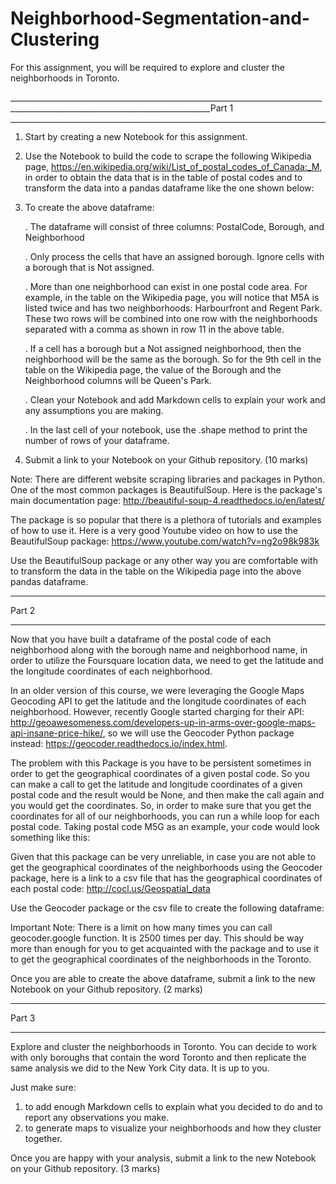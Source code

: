 # Neighborhood-Segmentation-and-Clustering
For this assignment, you will be required to explore and cluster the neighborhoods in Toronto.

________________________________________________________________________________________________________________________________Part 1
________________________________________________________________________________________________________________________________

1. Start by creating a new Notebook for this assignment.
2. Use the Notebook to build the code to scrape the following Wikipedia page, https://en.wikipedia.org/wiki/List_of_postal_codes_of_Canada:_M, in order to obtain the data that is in the table of postal codes and to transform the data into a pandas dataframe like the one shown below:

3. To create the above dataframe:

    . The dataframe will consist of three columns: PostalCode, Borough, and Neighborhood
    
    . Only process the cells that have an assigned borough. Ignore cells with a borough that is Not assigned.
    
    . More than one neighborhood can exist in one postal code area. For example, in the table on the Wikipedia page, you will           notice that M5A is listed twice and has two neighborhoods: Harbourfront and Regent Park. These two rows will be combined into one row with the neighborhoods separated with a comma as shown in row 11 in the above table.
    
    . If a cell has a borough but a Not assigned neighborhood, then the neighborhood will be the same as the borough. So for the 9th cell in the table on the Wikipedia page, the value of the Borough and the Neighborhood columns will be Queen's Park.
    
    . Clean your Notebook and add Markdown cells to explain your work and any assumptions you are making.
    
    . In the last cell of your notebook, use the .shape method to print the number of rows of your dataframe.

4. Submit a link to your Notebook on your Github repository. (10 marks)

Note: There are different website scraping libraries and packages in Python. One of the most common packages is BeautifulSoup. Here is the package's main documentation page: http://beautiful-soup-4.readthedocs.io/en/latest/

The package is so popular that there is a plethora of tutorials and examples of how to use it. Here is a very good Youtube video on how to use the BeautifulSoup package: https://www.youtube.com/watch?v=ng2o98k983k

Use the BeautifulSoup package or any other way you are comfortable with to transform the data in the table on the Wikipedia page into the above pandas dataframe.

________________________________________________________________________________________________________________________________
Part 2
________________________________________________________________________________________________________________________________

Now that you have built a dataframe of the postal code of each neighborhood along with the borough name and neighborhood name, in order to utilize the Foursquare location data, we need to get the latitude and the longitude coordinates of each neighborhood.

In an older version of this course, we were leveraging the Google Maps Geocoding API to get the latitude and the longitude coordinates of each neighborhood. However, recently Google started charging for their API: http://geoawesomeness.com/developers-up-in-arms-over-google-maps-api-insane-price-hike/, so we will use the Geocoder Python package instead: https://geocoder.readthedocs.io/index.html.

The problem with this Package is you have to be persistent sometimes in order to get the geographical coordinates of a given postal code. So you can make a call to get the latitude and longitude coordinates of a given postal code and the result would be None, and then make the call again and you would get the coordinates. So, in order to make sure that you get the coordinates for all of our neighborhoods, you can run a while loop for each postal code. Taking postal code M5G as an example, your code would look something like this:

Given that this package can be very unreliable, in case you are not able to get the geographical coordinates of the neighborhoods using the Geocoder package, here is a link to a csv file that has the geographical coordinates of each postal code: http://cocl.us/Geospatial_data

Use the Geocoder package or the csv file to create the following dataframe:

Important Note: There is a limit on how many times you can call geocoder.google function. It is 2500 times per day. This should be way more than enough for you to get acquainted with the package and to use it to get the geographical coordinates of the neighborhoods in the Toronto.

Once you are able to create the above dataframe, submit a link to the new Notebook on your Github repository. (2 marks)

________________________________________________________________________________________________________________________________
Part 3
________________________________________________________________________________________________________________________________

Explore and cluster the neighborhoods in Toronto. You can decide to work with only boroughs that contain the word Toronto and then replicate the same analysis we did to the New York City data. It is up to you.

Just make sure:

   1. to add enough Markdown cells to explain what you decided to do and to report any observations you make.
   2. to generate maps to visualize your neighborhoods and how they cluster together. 

Once you are happy with your analysis, submit a link to the new Notebook on your Github repository. (3 marks)
